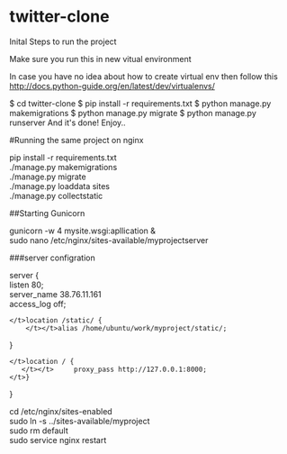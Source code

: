 # twitter-clone
Inital Steps to run the project

Make sure you run this in new vitual environment

In case you have no idea about how to create virtual env then follow this http://docs.python-guide.org/en/latest/dev/virtualenvs/

$ cd twitter-clone
$ pip install -r requirements.txt
$ python manage.py makemigrations
$ python manage.py migrate
$ python manage.py runserver
And it's done! Enjoy..


#Running the same project on nginx

pip install -r requirements.txt  
  ./manage.py makemigrations  
  ./manage.py migrate  
  ./manage.py loaddata sites  
  ./manage.py collectstatic  
  
##Starting Gunicorn

gunicorn -w 4 mysite.wsgi:apllication &  
sudo nano /etc/nginx/sites-available/myprojectserver  

###server configration

server {  
    </t>listen 80;  
    </t>server_name 38.76.11.161  
    </t>access_log off;  

    </t>location /static/ {  
        </t></t>alias /home/ubuntu/work/myproject/static/;  
  </t>  }  

    </t>location / {  
       </t></t>     proxy_pass http://127.0.0.1:8000;  
    </t>}    
}  

cd /etc/nginx/sites-enabled  
sudo ln -s ../sites-available/myproject  
sudo rm default  
sudo service nginx restart  
